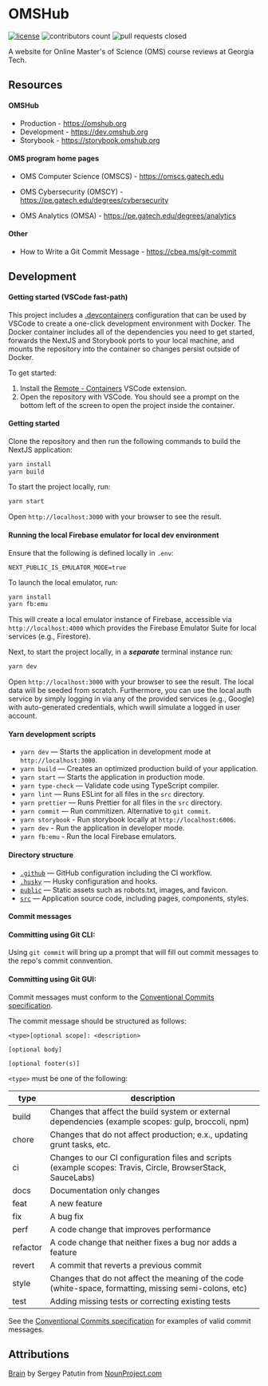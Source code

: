 # OMSHub

[![license](https://img.shields.io/badge/License-GPLv3-blue.svg)](https://www.gnu.org/licenses/gpl-3.0)
![contributors count](https://img.shields.io/github/contributors/omshub/website)
![pull requests closed](https://img.shields.io/github/issues-pr-closed/omshub/website)

A website for Online Master's of Science (OMS) course reviews at Georgia Tech.

## Resources

#### OMSHub

- Production - https://omshub.org
- Development - https://dev.omshub.org
- Storybook - https://storybook.omshub.org

#### OMS program home pages

- OMS Computer Science (OMSCS) - https://omscs.gatech.edu

- OMS Cybersecurity (OMSCY) - https://pe.gatech.edu/degrees/cybersecurity

- OMS Analytics (OMSA) - https://pe.gatech.edu/degrees/analytics

#### Other

- How to Write a Git Commit Message - https://cbea.ms/git-commit

## Development

#### Getting started (VSCode fast-path)

This project includes a [.devcontainers](https://code.visualstudio.com/docs/remote/containers) configuration
that can be used by VSCode to create a one-click development environment with Docker. The Docker container
includes all of the dependencies you need to get started, forwards the NextJS and Storybook ports to your
local machine, and mounts the repository into the container so changes persist outside of Docker.

To get started:

1. Install the [Remote - Containers](https://marketplace.visualstudio.com/items?itemName=ms-vscode-remote.remote-containers)
   VSCode extension.
2. Open the repository with VSCode. You should see a prompt on the bottom left of the screen to open the
   project inside the container.

#### Getting started

Clone the repository and then run the following commands to build the NextJS application:

```bash
yarn install
yarn build
```

To start the project locally, run:

```bash
yarn start
```

Open `http://localhost:3000` with your browser to see the result.

#### Running the local Firebase emulator for local dev environment

Ensure that the following is defined locally in `.env`:

```
NEXT_PUBLIC_IS_EMULATOR_MODE=true
```

To launch the local emulator, run:

```bash
yarn install
yarn fb:emu
```

This will create a local emulator instance of Firebase, accessible via `http://localhost:4000` which provides the Firebase Emulator Suite for local services (e.g., Firestore).

Next, to start the project locally, in a **_separate_** terminal instance run:

```bash
yarn dev
```

Open `http://localhost:3000` with your browser to see the result. The local data will be seeded from scratch. Furthermore, you can use the local auth service by simply logging in via any of the provided services (e.g., Google) with auto-generated credentials, which wwill simulate a logged in user account.

#### Yarn development scripts

- `yarn dev` — Starts the application in development mode at `http://localhost:3000`.
- `yarn build` — Creates an optimized production build of your application.
- `yarn start` — Starts the application in production mode.
- `yarn type-check` — Validate code using TypeScript compiler.
- `yarn lint` — Runs ESLint for all files in the `src` directory.
- `yarn prettier` — Runs Prettier for all files in the `src` directory.
- `yarn commit` — Run commitizen. Alternative to `git commit`.
- `yarn storybook` - Run storybook locally at `http://localhost:6006`.
- `yarn dev` - Run the application in developer mode.
- `yarn fb:emu` - Run the local Firebase emulators.

#### Directory structure

- [`.github`](.github) — GitHub configuration including the CI workflow.<br>
- [`.husky`](.husky) — Husky configuration and hooks.<br>
- [`public`](./public) — Static assets such as robots.txt, images, and favicon.<br>
- [`src`](./src) — Application source code, including pages, components, styles.

#### Commit messages

#### Committing using Git CLI:

Using `git commit` will bring up a prompt that will fill out commit messages to the repo's commit connvention.

#### Committing using Git GUI:

Commit messages must conform to the [Conventional Commits specification](https://www.conventionalcommits.org/en/v1.0.0/).

The commit message should be structured as follows:

```
<type>[optional scope]: <description>

[optional body]

[optional footer(s)]
```

`<type>` must be one of the following:

| type     | description                                                                                                 |
| -------- | ----------------------------------------------------------------------------------------------------------- |
| build    | Changes that affect the build system or external dependencies (example scopes: gulp, broccoli, npm)         |
| chore    | Changes that do not affect production; e.x., updating grunt tasks, etc.                                     |
| ci       | Changes to our CI configuration files and scripts (example scopes: Travis, Circle, BrowserStack, SauceLabs) |
| docs     | Documentation only changes                                                                                  |
| feat     | A new feature                                                                                               |
| fix      | A bug fix                                                                                                   |
| perf     | A code change that improves performance                                                                     |
| refactor | A code change that neither fixes a bug nor adds a feature                                                   |
| revert   | A commit that reverts a previous commit                                                                     |
| style    | Changes that do not affect the meaning of the code (white-space, formatting, missing semi-colons, etc)      |
| test     | Adding missing tests or correcting existing tests                                                           |

See the [Conventional Commits specification](https://www.conventionalcommits.org/en/v1.0.0/#examples) for examples of valid commit messages.

## Attributions

[Brain](public/favicon.ico) by Sergey Patutin from [NounProject.com](https://thenounproject.com/icon/brain-291205)
